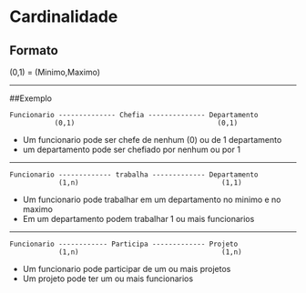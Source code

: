 # Cardinalidade

## Formato
(0,1) = (Minimo,Maximo)

---
##Exemplo
```
Funcionario -------------- Chefia -------------- Departamento
           (0,1)                                   (0,1)
```
- Um funcionario pode ser chefe de nenhum (0) ou de 1 departamento
- um departamento pode ser chefiado por nenhum ou por 1
---

```
Funcionario ------------- trabalha ------------- Departamento
            (1,n)                                   (1,1)
```
- Um funcionario pode trabalhar em um departamento no minimo e no maximo
- Em um departamento podem trabalhar 1 ou mais funcionarios
---

```
Funcionario ------------ Participa ------------- Projeto
            (1,n)                                   (1,n)
```

- Um funcionario pode participar de um ou mais projetos
- Um projeto pode ter um ou mais funcionarios